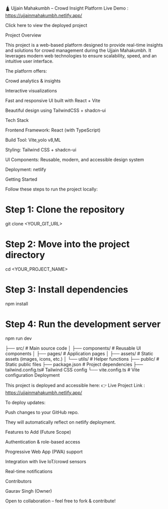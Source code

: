 🛕 Ujjain Mahakumbh – Crowd Insight Platform
 Live Demo : https://ujjainmahakumbh.netlify.app/

Click here to view the deployed project

Project Overview

This project is a web-based platform designed to provide real-time insights and solutions for crowd management during the Ujjain Mahakumbh. It leverages modern web technologies to ensure scalability, speed, and an intuitive user interface.

The platform offers:

 Crowd analytics & insights

 Interactive visualizations

 Fast and responsive UI built with React + Vite

 Beautiful design using TailwindCSS + shadcn-ui

 Tech Stack

Frontend Framework: React (with TypeScript)

Build Tool: Vite,yolo v8,ML

Styling: Tailwind CSS + shadcn-ui

UI Components: Reusable, modern, and accessible design system

Deployment: netlify

Getting Started

Follow these steps to run the project locally:


# Step 1: Clone the repository
git clone <YOUR_GIT_URL>

# Step 2: Move into the project directory
cd <YOUR_PROJECT_NAME>

# Step 3: Install dependencies
npm install

# Step 4: Run the development server
npm run dev

├── src/              # Main source code
│   ├── components/   # Reusable UI components
│   ├── pages/        # Application pages
│   ├── assets/       # Static assets (images, icons, etc.)
│   └── utils/        # Helper functions
├── public/           # Static public files
├── package.json      # Project dependencies
├── tailwind.config.ts# Tailwind CSS config
└── vite.config.ts    # Vite configuration
Deployment

This project is deployed and accessible here:
👉 Live Project Link : https://ujjainmahakumbh.netlify.app/

To deploy updates:


Push changes to your GitHub repo.

They will automatically reflect on netlify deployment.

Features to Add (Future Scope)

 Authentication & role-based access

 Progressive Web App (PWA) support

 Integration with live IoT/crowd sensors

 Real-time notifications

 Contributors

Gaurav Singh (Owner)

Open to collaboration – feel free to fork & contribute!

